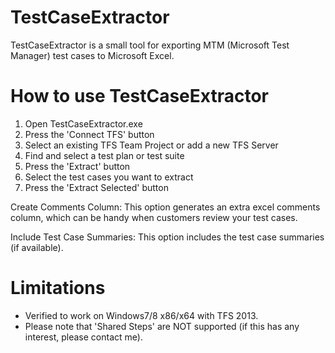 # TestCaseExtractor
TestCaseExtractor is a small tool for exporting MTM (Microsoft Test Manager) test cases to Microsoft Excel.

# How to use TestCaseExtractor
1. Open TestCaseExtractor.exe
2. Press the 'Connect TFS' button
3. Select an existing TFS Team Project or add a new TFS Server
4. Find and select a test plan or test suite
5. Press the 'Extract' button
6. Select the test cases you want to extract
5. Press the 'Extract Selected' button

Create Comments Column: 
This option generates an extra excel comments column, which can be handy when customers review your test cases.

Include Test Case Summaries:
This option includes the test case summaries (if available).

# Limitations
- Verified to work on Windows7/8 x86/x64 with TFS 2013.
- Please note that 'Shared Steps' are NOT supported (if this has any interest, please contact me).
